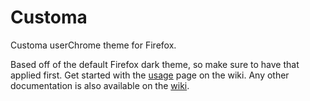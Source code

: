# Customa
Customa userChrome theme for Firefox.

Based off of the default Firefox dark theme, so make sure to have that applied
first. Get started with the
[usage](https://github.com/Customa/Customa-Firefox/wiki/Usage) page on the
wiki. Any other documentation is also available on the
[wiki](https://github.com/Customa/Customa-Firefox/wiki).
